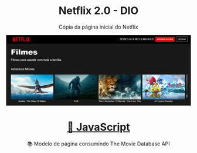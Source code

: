 <h1 align="center">Netflix 2.0 - DIO</h1>

<p align="center">Cópia da página inicial do Netflix</p>
<img src="public/image/pg-inicial.png">

<h1 align="center">
    <a href="https://developer.mozilla.org/pt-BR/docs/Web/JavaScript">🔗 JavaScript</a>
</h1>
<p align="center">&#128218; Modelo de página consumindo The Movie Database API</p>
